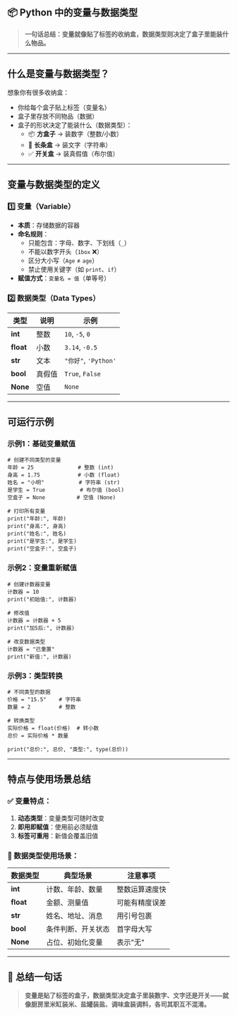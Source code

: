 ## 📦 Python 中的变量与数据类型

> **一句话总结：变量就像贴了标签的收纳盒，数据类型则决定了盒子里能装什么物品。**

---

## 什么是变量与数据类型？
想象你有很多收纳盒：
- 你给每个盒子贴上标签（变量名）
- 盒子里存放不同物品（数据）
- 盒子的形状决定了能装什么（数据类型）：
  - 📦 **方盒子** → 装数字（整数/小数）
  - 🧵 **长条盒** → 装文字（字符串）
  - ✅ **开关盒** → 装真假值（布尔值）

---

## 变量与数据类型的定义

### 1️⃣ 变量（Variable）
- **本质**：存储数据的容器
- **命名规则**：
  - 只能包含：字母、数字、下划线（`_`）
  - 不能以数字开头（`1box` ❌）
  - 区分大小写（`Age` ≠ `age`）
  - 禁止使用关键字（如 `print`、`if`）
- **赋值方式**：`变量名 = 值`（单等号）

### 2️⃣ 数据类型（Data Types）
| 类型 | 说明 | 示例 |
|------|------|------|
| **int** | 整数 | `10`, `-5`, `0` |
| **float** | 小数 | `3.14`, `-0.5` |
| **str** | 文本 | `"你好"`, `'Python'` |
| **bool** | 真假值 | `True`, `False` |
| **None** | 空值 | `None` |

---

## 可运行示例

### 示例1：基础变量赋值
```interactive-python
# 创建不同类型的变量
年龄 = 25              # 整数 (int)
身高 = 1.75            # 小数 (float)
姓名 = "小明"           # 字符串 (str)
是学生 = True           # 布尔值 (bool)
空盒子 = None          # 空值 (None)

# 打印所有变量
print("年龄:", 年龄)
print("身高:", 身高)
print("姓名:", 姓名)
print("是学生:", 是学生)
print("空盒子:", 空盒子)
```

### 示例2：变量重新赋值
```interactive-python
# 创建计数器变量
计数器 = 10
print("初始值:", 计数器)

# 修改值
计数器 = 计数器 + 5
print("加5后:", 计数器)

# 改变数据类型
计数器 = "已重置"
print("新值:", 计数器)
```

### 示例3：类型转换
```interactive-python
# 不同类型的数据
价格 = "15.5"    # 字符串
数量 = 2         # 整数

# 转换类型
实际价格 = float(价格)  # 转小数
总价 = 实际价格 * 数量

print("总价:", 总价, "类型:", type(总价))
```

---

## 特点与使用场景总结

### ✅ 变量特点：
1. **动态类型**：变量类型可随时改变
2. **即用即赋值**：使用前必须赋值
3. **标签可重用**：新值会覆盖旧值

### 🧠 数据类型使用场景：
| 数据类型 | 典型场景 | 注意事项 |
|----------|----------|----------|
| **int** | 计数、年龄、数量 | 整数运算速度快 |
| **float** | 金额、测量值 | 可能有精度误差 |
| **str** | 姓名、地址、消息 | 用引号包裹 |
| **bool** | 条件判断、开关状态 | 首字母大写 |
| **None** | 占位、初始化变量 | 表示"无" |

---

## 📌 总结一句话
> **变量是贴了标签的盒子，数据类型决定盒子里装数字、文字还是开关——就像厨房里米缸装米、盐罐装盐、调味盒装调料，各司其职互不混淆。**